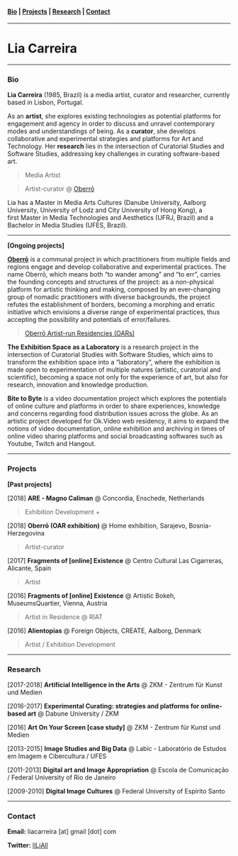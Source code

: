 
#### [Bio](https://liacarreira.github.io/#bio)  | [Projects](https://liacarreira.github.io/#projects) | [Research](https://liacarreira.github.io/#research) | [Contact](https://liacarreira.github.io/#contact)

___

# Lia Carreira

___

### Bio 

**Lia Carreira** (1985, Brazil) is a media artist, curator and researcher, currently based in Lisbon, Portugal.

As an **artist**, she explores existing technologies as potential platforms for engagement and agency in order to discuss and unravel contemporary modes and understandings of being. As a **curator**, she develops collaborative and experimental strategies and platforms for Art and Technology. Her **research** lies in the intersection of Curatorial Studies and Software Studies, addressing key challenges in curating software-based art. 

> Media Artist 

> Artist-curator @ [Oberrō](https://oberro.github.io/)

Lia has a Master in Media Arts Cultures (Danube University, Aalborg University, University of Lodz and 
City University of Hong Kong), a first Master in Media Technologies and Aesthetics (UFRJ, Brazil) 
and a Bachelor in Media Studies (UFES, Brazil).

___

**[Ongoing projects]**

[**Oberrō**](https://oberro.github.io/) is a communal project in which practitioners from multiple fields and regions engage and develop collaborative and experimental practices. The name Oberrō, which means both “to wander among” and “to err”, carries the founding concepts and structures of the project: as a non-physical platform for artistic thinking and making, composed by an ever-changing group of nomadic practitioners with diverse backgrounds, the project refutes the establishment of borders, becoming a morphing and erratic initiative which envisions a diverse range of experimental practices, thus accepting the possibility and potentials of error/failures. 
> [Oberrō Artist-run Residencies (OARs)](https://oaresidencies.github.io/)

**The Exhibition Space as a Laboratory** is a research project in the intersection of Curatorial Studies with Software Studies, which aims to transform the exhibition space into a “laboratory”, where the exhibition is made open to experimentation of multiple natures (artistic, curatorial and scientific), becoming a space not only for the experience of art, but also for research, innovation and knowledge production.

**Bite to Byte** is a video documentation project which explores the potentials of online culture and 
platforms in order to share experiences, knowledge and concerns regarding food distribution issues across the globe. 
As an artistic project developed for Ok.Video web residency, it aims to expand the notions of video documentation, 
online exhibition and archiving in times of online video sharing platforms and social broadcasting softwares such as 
Youtube, Twitch and Hangout.

___

### Projects

**[Past projects]**

[2018] **ARE - Magno Caliman** @ Concordia, Enschede, Netherlands
> Exhibition Development +

[2018] **Oberrō (OAR exhibition)** @ Home exhibition, Sarajevo, Bosnia-Herzegovina
> Artist-curator 

[2017] **Fragments of [online] Existence** @ Centro Cultural Las Cigarreras, Alicante, Spain
> Artist 

[2016] **Fragments of [online] Existence** @ Artistic Bokeh, MuseumsQuartier, Vienna, Austria
> Artist in Residence @ RIAT 

[2016] **Alientopias** @ Foreign Objects, CREATE, Aalborg, Denmark
> Artist / Exhibition Development 

___

### Research

[2017-2018] **Artificial Intelligence in the Arts** @ ZKM - Zentrum für Kunst und Medien 

[2016-2017] **Experimental Curating: strategies and platforms for online-based art** @ Dabune University / ZKM 

[2016] **Art On Your Screen [case study]** @ ZKM - Zentrum für Kunst und Medien 

[2013-2015] **Image Studies and Big Data** @ Labic - Laboratório de Estudos em Imagem e Cibercultura / UFES

[2011-2013] **Digital art and Image Appropriation** @ Escola de Comunicação / Federal University of Rio de Janeiro 

[2009-2010] **Digital Image Cultures** @ Federal University of Espírito Santo 

___

### Contact 

**Email:** liacarreira [at] gmail [dot] com

**Twitter:** [llLiAll](https://twitter.com/llLiAll)



